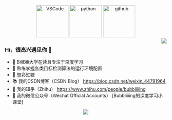 <!-- Gif -->
<div align="center">
  <img alt="VSCode" src="https://i.giphy.com/media/IdyAQJVN2kVPNUrojM/200.webp" width="100" title="vscode">
  <img alt="python" src="https://i.giphy.com/media/LMt9638dO8dftAjtco/200.webp" width="100" title="python">
  <img alt="github" src="https://i.giphy.com/media/KzJkzjggfGN5Py6nkT/200.webp" width="100" title="github">
</div>

<a href="https://github.com/NonnettaWu">
<img align="right" src="https://github-readme-stats.vercel.app/api?username=NonnettaWu&theme=dracula&show_icons=true&icon_color=CE1D2D&text_color=718096&bg_color=ffffff&hide_title=true">
</a>



### Hi，很高兴遇见你 👋

- 🧡 BiliBili大学在读且专注于深度学习
- 🔨 熟练掌握各类目标检测算法的运行环境配置
- 🍬 想彩虹糖
- 📚 我的CSDN博客（CSDN Blog） https://blog.csdn.net/weixin_44791964
- 🍱 我的知乎（Zhihu） https://www.zhihu.com/people/bubbliiiing
- 📜 我的微信公众号（Wechat Official Accounts） [Bubbliiiing的深度学习小课堂]

<!-- just img -->
<div align="center"><img src="https://cdn.jsdelivr.net/gh/sun0225SUN/photos/images/202110311924844.png" /></div>
